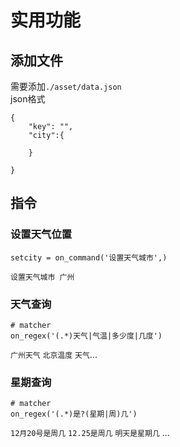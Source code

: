 # 实用功能

## 添加文件
需要添加`./asset/data.json`  
json格式
```
{
    "key": "",
    "city":{

    }

}
```

## 指令
### 设置天气位置

```
setcity = on_command('设置天气城市',)
```
`设置天气城市 广州`

### 天气查询
```
# matcher
on_regex('(.*)天气|气温|多少度|几度')
```
`广州天气`  `北京温度` `天气`...



### 星期查询
```
# matcher
on_regex('(.*)是?(星期|周)几')
```
`12月20号是周几`  `12.25是周几`  `明天是星期几` ...


